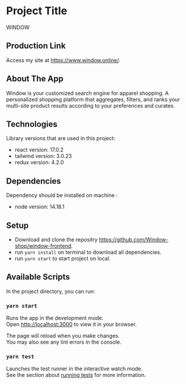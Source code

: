 # Project Title
  WINDOW

## Production Link
Access my site at https://www.window.online/.

## About The App
Window is your customized search engine for apparel shopping. A personalized shopping platform that aggregates, filters, and ranks your multi-site product results according to your preferences and curates.

## Technologies
Library versions that are used in this project:
* react version: 17.0.2
* tailwind version: 3.0.23
* redux version: 4.2.0

## Dependencies
Dependency should be installed on machine :
* node version: 14.18.1

## Setup
* Download and clone the repositry https://github.com/Window-shop/window-frontend.
* run `yarn install` on terminal to download all dependencies.
* run `yarn start` to start project on local.


## Available Scripts

In the project directory, you can run:

### `yarn start`

Runs the app in the development mode.\
Open [http://localhost:3000](http://localhost:3000) to view it in your browser.

The page will reload when you make changes.\
You may also see any lint errors in the console.

### `yarn test`

Launches the test runner in the interactive watch mode.\
See the section about [running tests](https://facebook.github.io/create-react-app/docs/running-tests) for more information.
